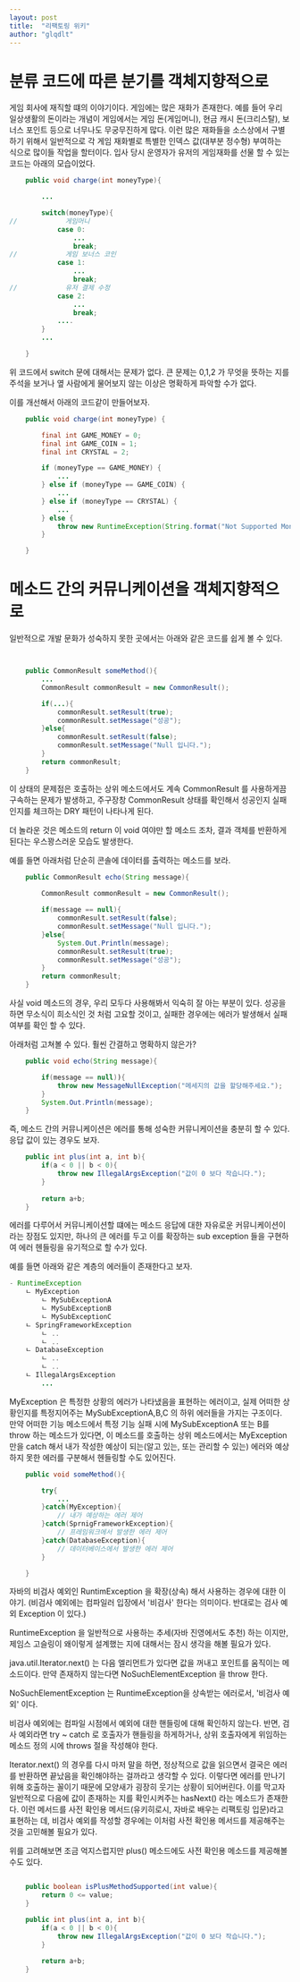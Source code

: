 ```yaml
---
layout: post
title:  "리팩토링 위키"
author: "glqdlt"
---
```



# 분류 코드에 따른 분기를 객체지향적으로

게임 회사에 재직할 떄의 이야기이다. 게임에는 많은 재화가 존재한다. 예를 들어 우리 일상생활의 돈이라는 개념이 게임에서는 게임 돈(게임머니), 현금 캐시 돈(크리스탈), 보너스 포인트 등으로 너무나도 무궁무진하게 많다. 이런 많은 재화들을 소스상에서 구별하기 위해서 일반적으로 각 게임 재화별로 특별한 인덱스 값(대부분 정수형) 부여하는 식으로 많이들 작업을 할터이다. 입사 당시 운영자가 유저의 게임재화를 선물 할 수 있는 코드는 아래의 모습이었다.

```java
    public void charge(int moneyType){

        ...

        switch(moneyType){
//            게임머니
            case 0:
                ...
                break;
//            게임 보너스 코인   
            case 1:
                ...
                break;
//            유저 결제 수정    
            case 2:
                ...
                break;
            ....
        }
        ...

    }

```

위 코드에서 switch 문에 대해서는 문제가 없다. 큰 문제는 0,1,2 가 무엇을 뜻하는 지를 주석을 보거나 옆 사람에게 물어보지 않는 이상은 명확하게 파악할 수가 없다.

이를 개선해서 아래의 코드같이 만들어보자.

```java
    public void charge(int moneyType) {

        final int GAME_MONEY = 0;
        final int GAME_COIN = 1;
        final int CRYSTAL = 2;

        if (moneyType == GAME_MONEY) {
            ...
        } else if (moneyType == GAME_COIN) {
            ...
        } else if (moneyType == CRYSTAL) {
            ...
        } else {
            throw new RuntimeException(String.format("Not Supported MonetType, '%s'", moneyType));
        }

    }
```


# 메소드 간의 커뮤니케이션을 객체지향적으로

일반적으로 개발 문화가 성숙하지 못한 곳에서는 아래와 같은 코드를 쉽게 볼 수 있다.

```java


    public CommonResult someMethod(){
        ...
        CommonResult commonResult = new CommonResult();

        if(...){
            commonResult.setResult(true);
            commonResult.setMessage("성공");
        }else{
            commonResult.setResult(false);
            commonResult.setMessage("Null 입니다.");
        }
        return commonResult;
    }

```

이 상태의 문제점은 호출하는 상위 메소드에서도 계속 CommonResult 를 사용하게끔 구속하는 문제가 발생하고, 주구장창 CommonResult 상태를 확인해서 성공인지 실패인지를 체크하는 DRY 패턴이 나타나게 된다.

더 놀라운 것은 메소드의 return 이 void 여야만 할 메소드 조차, 결과 객체를 반환하게 된다는 우스꽝스러운 모습도 발생한다. 

예를 들면 아래처럼 단순히 콘솔에 데이터를 출력하는 메소드를 보라.
```java
    public CommonResult echo(String message){
        
        CommonResult commonResult = new CommonResult();

        if(message == null){
            commonResult.setResult(false);
            commonResult.setMessage("Null 입니다.");
        }else{
            System.Out.Println(message);
            commonResult.setResult(true);
            commonResult.setMessage("성공");
        }
        return commonResult;
    }

```

사실 void 메소드의 경우, 우리 모두다 사용해봐서 익숙히 잘 아는 부분이 있다. 성공을 하면 무소식이 희소식인 것 처럼 고요할 것이고, 실패한 경우에는 에러가 발생해서 실패 여부를 확인 할 수 있다.

아래처럼 고쳐볼 수 있다. 훨씬 간결하고 명확하지 않은가?
```java
    public void echo(String message){

        if(message == null)){
            throw new MessageNullException("메세지의 값을 할당해주세요.");
        }
        System.Out.Println(message);
    }
```

 즉, 메소드 간의 커뮤니케이션은 에러를 통해 성숙한 커뮤니케이션을 충분히 할 수 있다. 응답 값이 있는 경우도 보자.

```java
    public int plus(int a, int b){
        if(a < 0 || b < 0){
            throw new IllegalArgsException("값이 0 보다 작습니다.");
        }
    
        return a+b;
    }
```

에러를 다루어서 커뮤니케이션할 떄에는 메소드 응답에 대한 자유로운 커뮤니케이션이라는 장점도 있지만, 하나의 큰 에러를 두고 이를 확장하는 sub exception 들을 구현하여 에러 헨들링을 유기적으로 할 수가 있다.

예를 들면 아래와 같은 계층의 에러들이 존재한다고 보자.

```java
- RuntimeException
    ㄴ MyException
        ㄴ MySubExceptionA
        ㄴ MySubExceptionB
        ㄴ MySubExceptionC
    ㄴ SpringFrameworkException
        ㄴ ..
        ㄴ ..
    ㄴ DatabaseException
        ㄴ ..
        ㄴ ..
    ㄴ IllegalArgsException
        ...
```
MyException 은 특정한 상황의 에러가 나타냈음을 표현하는 에러이고, 실제 어떠한 상황인지를 특정지어주는 MySubExceptionA,B,C 의 하위 에러들을 가지는 구조이다.  만약 어떠한 기능 메소드에서 특정 기능 실패 시에 MySubExceptionA 또는 B를 throw 하는 메소드가 있다면, 이 메소드를 호출하는 상위 메소드에서는 MyException 만을 catch 해서 내가 작성한 예상이 되는(알고 있는, 또는 관리할 수 있는) 에러와 예상하지 못한 에러를 구분해서 헨들링할 수도 있어진다.
```java
    public void someMethod(){

        try{
            ...
        }catch(MyException){
            // 내가 예상하는 에러 제어
        }catch(SprnigFrameworkException){
            // 프레임워크에서 발생한 에러 제어
        }catch(DatabaseException){
            // 데이터베이스에서 발생한 에러 제어
        }

    }
```

자바의 비검사 예외인 RuntimException 을 확장(상속) 해서 사용하는 경우에 대한 이야기. (비검사 예외에는 컴파일러 입장에서 '비검사' 한다는 의미이다. 반대로는 검사 예외 Exception 이 있다.)

RuntimeException 을 일반적으로 사용하는 추세(자바 진영에서도 추천) 하는 이지만, 제임스 고슬링이 왜이렇게 설계했는 지에 대해서는 잠시 생각을 해볼 필요가 있다.


java.util.Iterator.next() 는 다음 엘리먼트가 있다면 값을 꺼내고 포인트를 움직이는 메소드이다. 만약 존재하지 않는다면  NoSuchElementException 을 throw 한다.

NoSuchElementException 는 RuntimeException을 상속받는 에러로서, '비검사 예외' 이다.

비검사 예외에는 컴파일 시점에서 예외에 대한 핸들링에 대해 확인하지 않는다. 반면, 검사 예외라면 try ~ catch 로 호출자가 핸들링을 하게하거나, 상위 호출자에게 위임하는 메소드 정의 시에 throws 절을 작성해야 한다.

Iterator.next() 의 경우를 다시 마저 말을 하면, 정상적으로 값을 읽으면서 결국은 에러를 반환하면 끝났음을 확인해야하는 걸까라고 생각할 수 있다. 이렇다면 에러를 만나기 위해 호출하는 꼴이기 때문에 모양새가 굉장히 웃기는 상황이 되어버린다. 이를 막고자 일반적으로 다음에 값이 존재하는 지를 확인시켜주는 hasNext() 라는 메소드가 존재한다. 이런 메서드를 사전 확인용 메서드(유키히로시, 자바로 배우는 리팩토링 입문)라고 표현하는 데, 비검사 예외를 작성할 경우에는 이처럼 사전 확인용 메서드를 제공해주는 것을 고민해볼 필요가 있다.

위를 고려해보면 조금 억지스럽지만 plus() 메소드에도 사전 확인용 메소드를 제공해볼 수도 있다.
```java

    public boolean isPlusMethodSupported(int value){
        return 0 <= value;
    }

    public int plus(int a, int b){
        if(a < 0 || b < 0){
            throw new IllegalArgsException("값이 0 보다 작습니다.");
        }
    
        return a+b;
    }
```
